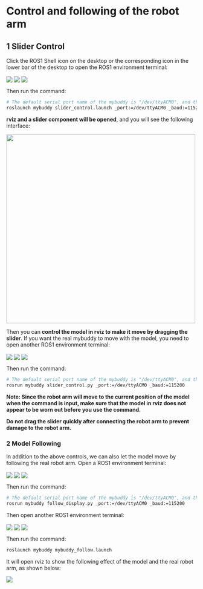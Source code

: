 # Control and following of the robot arm

## 1 Slider Control

Click the ROS1 Shell icon on the desktop or the corresponding icon in the lower bar of the desktop to open the ROS1 environment terminal:

 <img src =../../../resourse/17-myBuddy/ROS/17.4.3-1.jpg
 align = "center">
  <img src =../../../resourse/17-myBuddy/ROS/17.4.3-2.jpg
 align = "center">
  <img src =../../../resourse/17-myBuddy/ROS/17.4.3-3.jpg
 align = "center">

Then run the command:

```bash
# The default serial port name of the mybuddy is "/dev/ttyACM0", and the baud rate is 115200".
roslaunch mybuddy slider_control.launch _port:=/dev/ttyACM0 _baud:=115200
```

**rviz and a slider component will be opened**, and you will see the following interface:

<img src =../../../resourse/17-myBuddy/ROS/17.4.3-4.jpg
width ="500"  align = "center">

Then you can **control the model in rviz to make it move by dragging the slider**. If you want the real mybuddy to move with the model, you need to open another ROS1 environment terminal:

 <img src =../../../resourse/17-myBuddy/ROS/17.4.3-1.jpg
 align = "center">
  <img src =../../../resourse/17-myBuddy/ROS/17.4.3-2.jpg
 align = "center">
  <img src =../../../resourse/17-myBuddy/ROS/17.4.3-3.jpg
 align = "center">

 Then run the command:

```bash
# The default serial port name of the mybuddy is "/dev/ttyACM0", and the baud rate is 115200".
rosrun mybuddy slider_control.py _port:=/dev/ttyACM0 _baud:=115200
```

**Note: Since the robot arm will move to the current position of the model when the command is input, make sure that the model in rviz does not appear to be worn out before you use the command.**

**Do not drag the slider quickly after connecting the robot arm to prevent damage to the robot arm.**

### 2 Model Following

In addition to the above controls, we can also let the model move by following the real robot arm. Open a ROS1 environment terminal:

 <img src =../../../resourse/17-myBuddy/ROS/17.4.3-1.jpg
 align = "center">
  <img src =../../../resourse/17-myBuddy/ROS/17.4.3-2.jpg
 align = "center">
  <img src =../../../resourse/17-myBuddy/ROS/17.4.3-3.jpg
 align = "center">

 Then run the command:

```bash
# The default serial port name of the mybuddy is "/dev/ttyACM0", and the baud rate is 115200".
rosrun mybuddy follow_display.py _port:=/dev/ttyACM0 _baud:=115200
```
Then open another ROS1 environment terminal:

 <img src =../../../resourse/17-myBuddy/ROS/17.4.3-1.jpg
 align = "center">
  <img src =../../../resourse/17-myBuddy/ROS/17.4.3-2.jpg
 align = "center">
  <img src =../../../resourse/17-myBuddy/ROS/17.4.3-3.jpg
 align = "center">

 Then run the command:

```bash
roslaunch mybuddy mybuddy_follow.launch
```

It will open rviz to show the following effect of the model and the real robot arm, as shown below:

  <img src =../../../resourse/17-myBuddy/ROS/17.4.3-5.jpg
 align = "center">
